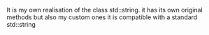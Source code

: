 It is my own realisation of the class std::string. it has its own original methods but also my custom ones
it is compatible with a standard std::string
